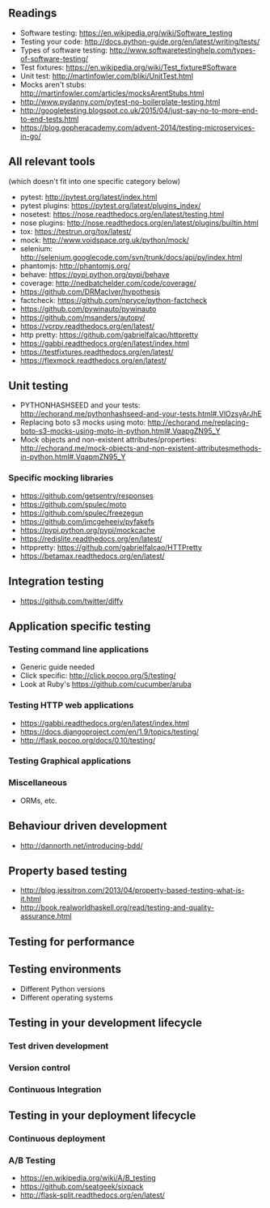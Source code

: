 ## Readings

- Software testing: https://en.wikipedia.org/wiki/Software_testing
- Testing your code: http://docs.python-guide.org/en/latest/writing/tests/
- Types of software testing: http://www.softwaretestinghelp.com/types-of-software-testing/
- Test fixtures: https://en.wikipedia.org/wiki/Test_fixture#Software
- Unit test: http://martinfowler.com/bliki/UnitTest.html
- Mocks aren't stubs: http://martinfowler.com/articles/mocksArentStubs.html
- http://www.pydanny.com/pytest-no-boilerplate-testing.html
- http://googletesting.blogspot.co.uk/2015/04/just-say-no-to-more-end-to-end-tests.html
- https://blog.gopheracademy.com/advent-2014/testing-microservices-in-go/


## All relevant tools

(which doesn't fit into one specific category below)

- pytest: http://pytest.org/latest/index.html
- pytest plugins: https://pytest.org/latest/plugins_index/
- nosetest: https://nose.readthedocs.org/en/latest/testing.html
- nose plugins: http://nose.readthedocs.org/en/latest/plugins/builtin.html
- tox: https://testrun.org/tox/latest/
- mock: http://www.voidspace.org.uk/python/mock/
- selenium: http://selenium.googlecode.com/svn/trunk/docs/api/py/index.html
- phantomjs: http://phantomjs.org/
- behave: https://pypi.python.org/pypi/behave
- coverage: http://nedbatchelder.com/code/coverage/
- https://github.com/DRMacIver/hypothesis
- factcheck: https://github.com/npryce/python-factcheck
- https://github.com/pywinauto/pywinauto
- https://github.com/msanders/autopy/
- https://vcrpy.readthedocs.org/en/latest/
- http pretty: https://github.com/gabrielfalcao/httpretty
- https://gabbi.readthedocs.org/en/latest/index.html
- https://testfixtures.readthedocs.org/en/latest/
- https://flexmock.readthedocs.org/en/latest/




## Unit testing

- PYTHONHASHSEED and your tests: http://echorand.me/pythonhashseed-and-your-tests.html#.VlOzsyArJhE
- Replacing boto s3 mocks using moto: http://echorand.me/replacing-boto-s3-mocks-using-moto-in-python.html#.VqapgZN95_Y
- Mock objects and non-existent attributes/properties: http://echorand.me/mock-objects-and-non-existent-attributesmethods-in-python.html#.VqapmZN95_Y

### Specific mocking libraries

- https://github.com/getsentry/responses
- https://github.com/spulec/moto
- https://github.com/spulec/freezegun
- https://github.com/jmcgeheeiv/pyfakefs
- https://pypi.python.org/pypi/mockcache
- https://redislite.readthedocs.org/en/latest/
- httppretty: https://github.com/gabrielfalcao/HTTPretty
- https://betamax.readthedocs.org/en/latest/

## Integration testing

- https://github.com/twitter/diffy

## Application specific testing

### Testing command line applications

- Generic guide needed
- Click specific: http://click.pocoo.org/5/testing/
- Look at Ruby's https://github.com/cucumber/aruba 

### Testing HTTP web applications

- https://gabbi.readthedocs.org/en/latest/index.html
- https://docs.djangoproject.com/en/1.9/topics/testing/
- http://flask.pocoo.org/docs/0.10/testing/

### Testing Graphical applications

### Miscellaneous

- ORMs, etc.

## Behaviour driven development

- http://dannorth.net/introducing-bdd/

## Property based testing

- http://blog.jessitron.com/2013/04/property-based-testing-what-is-it.html
- http://book.realworldhaskell.org/read/testing-and-quality-assurance.html

## Testing for performance

## Testing environments

- Different Python versions
- Different operating systems

## Testing in your development lifecycle

### Test driven development

### Version control

### Continuous Integration

## Testing in your deployment lifecycle

### Continuous deployment

### A/B Testing

- https://en.wikipedia.org/wiki/A/B_testing
- https://github.com/seatgeek/sixpack
- http://flask-split.readthedocs.org/en/latest/


